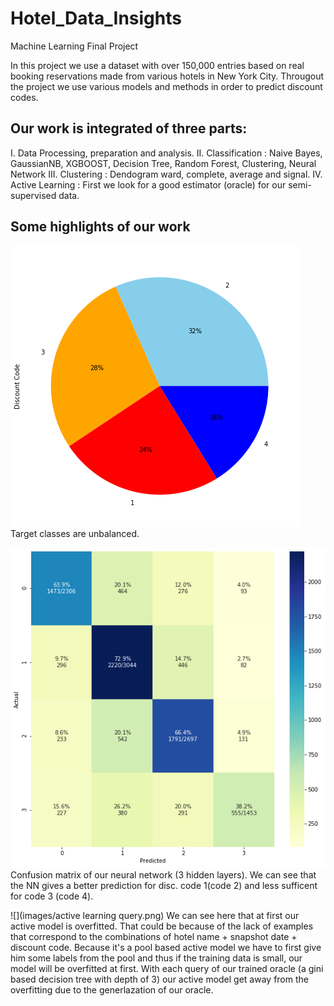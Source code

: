 # Hotel_Data_Insights
Machine Learning Final Project 
 
In this project we use a dataset with over 150,000 entries based on real booking reservations made from various hotels in New York City. Througout the project we use various models and methods in order to predict discount codes.
 
## Our work is integrated of three parts: 
I. Data Processing, preparation and analysis.
II. Classification : Naive Bayes, GaussianNB, XGBOOST, Decision Tree, Random Forest,  Clustering, Neural Network
III. Clustering : Dendogram ward, complete, average and signal.
IV. Active Learning : First we look for a good estimator (oracle) for our semi-supervised data.
 
## Some highlights of our work
 
![](images/discount_code_pie.png)
Target classes are unbalanced.
 
 
![](images/four_classes_cm.png)
Confusion matrix of our neural network (3 hidden layers).
We can see that the NN gives a better prediction for disc. code 1(code 2) and less sufficent for code 3 (code 4).
 
 
![](images/active learning query.png)
We can see here that at first our active model is overfitted. That could be because of the lack of examples that correspond to the combinations of hotel name + snapshot date + discount code. Because it's a pool based active model we have to first give him some labels from the pool and thus if the training data is small, our model will be overfitted at first. With each query of our trained oracle (a gini based decision tree with depth of 3) our active model get away from the overfitting due to the generlazation of our oracle.


